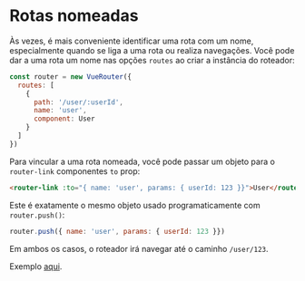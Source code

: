 # Rotas nomeadas

Às vezes, é mais conveniente identificar uma rota com um nome, especialmente quando se liga a uma rota ou realiza navegações. Você pode dar a uma rota um nome nas opções `routes` ao criar a instância do roteador:

``` js
const router = new VueRouter({
  routes: [
    {
      path: '/user/:userId',
      name: 'user',
      component: User
    }
  ]
})
```

Para vincular a uma rota nomeada, você pode passar um objeto para o `router-link` componentes `to` prop:

``` html
<router-link :to="{ name: 'user', params: { userId: 123 }}">User</router-link>
```

Este é exatamente o mesmo objeto usado programaticamente com `router.push()`:

``` js
router.push({ name: 'user', params: { userId: 123 }})
```

Em ambos os casos, o roteador irá navegar até o caminho `/user/123`.

Exemplo [aqui](https://github.com/vuejs/vue-router/blob/dev/examples/named-routes/app.js).